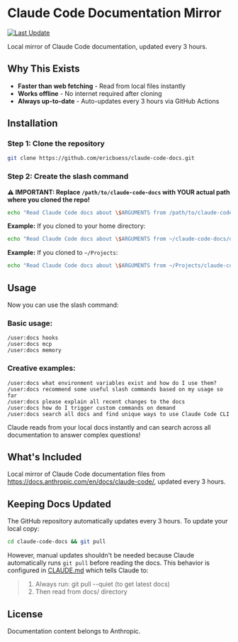 # Claude Code Documentation Mirror

[![Last Update](https://img.shields.io/github/last-commit/ericbuess/claude-code-docs/main.svg?label=docs%20updated)](https://github.com/ericbuess/claude-code-docs/commits/main)

Local mirror of Claude Code documentation, updated every 3 hours.

## Why This Exists

- **Faster than web fetching** - Read from local files instantly
- **Works offline** - No internet required after cloning
- **Always up-to-date** - Auto-updates every 3 hours via GitHub Actions

## Installation

### Step 1: Clone the repository

```bash
git clone https://github.com/ericbuess/claude-code-docs.git
```

### Step 2: Create the slash command

**⚠️ IMPORTANT: Replace `/path/to/claude-code-docs` with YOUR actual path where you cloned the repo!**

```bash
echo "Read Claude Code docs about \$ARGUMENTS from /path/to/claude-code-docs/docs/" > ~/.claude/commands/docs.md
```

**Example:** If you cloned to your home directory:
```bash
echo "Read Claude Code docs about \$ARGUMENTS from ~/claude-code-docs/docs/" > ~/.claude/commands/docs.md
```

**Example:** If you cloned to `~/Projects`:
```bash
echo "Read Claude Code docs about \$ARGUMENTS from ~/Projects/claude-code-docs/docs/" > ~/.claude/commands/docs.md
```

## Usage

Now you can use the slash command:

### Basic usage:
```
/user:docs hooks
/user:docs mcp
/user:docs memory
```

### Creative examples:
```
/user:docs what environment variables exist and how do I use them?
/user:docs recommend some useful slash commands based on my usage so far
/user:docs please explain all recent changes to the docs
/user:docs how do I trigger custom commands on demand
/user:docs search all docs and find unique ways to use Claude Code CLI
```

Claude reads from your local docs instantly and can search across all documentation to answer complex questions!

## What's Included

Local mirror of Claude Code documentation files from https://docs.anthropic.com/en/docs/claude-code/, updated every 3 hours.

## Keeping Docs Updated

The GitHub repository automatically updates every 3 hours. To update your local copy:

```bash
cd claude-code-docs && git pull
```

However, manual updates shouldn't be needed because Claude automatically runs `git pull` before reading the docs. This behavior is configured in [CLAUDE.md](./CLAUDE.md) which tells Claude to:

> 1. Always run: git pull --quiet (to get latest docs)
> 2. Then read from docs/ directory

## License

Documentation content belongs to Anthropic.